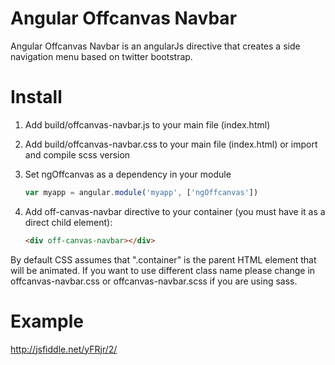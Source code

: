 Angular Offcanvas Navbar
========================

Angular Offcanvas Navbar is an angularJs directive that creates a side navigation menu based on twitter bootstrap. 

Install
========================

1. Add build/offcanvas-navbar.js to your main file (index.html)
2. Add build/offcanvas-navbar.css to your main file (index.html) or import and compile scss version
2. Set ngOffcanvas as a dependency in your module

	```javascript
	var myapp = angular.module('myapp', ['ngOffcanvas'])
	```	
	
3. Add off-canvas-navbar directive to your container (you must have it as a direct child element):

	```html
	<div off-canvas-navbar></div>
	```	
	
By default CSS assumes that ".container" is the parent HTML element that will be animated. If you want to use different class name please change in offcanvas-navbar.css or offcanvas-navbar.scss if you are using sass.

Example
========================
http://jsfiddle.net/yFRjr/2/

